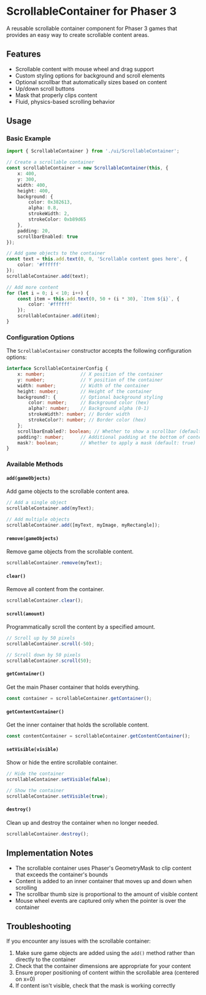 # ScrollableContainer for Phaser 3

A reusable scrollable container component for Phaser 3 games that provides an easy way to create scrollable content areas.

## Features

- Scrollable content with mouse wheel and drag support
- Custom styling options for background and scroll elements
- Optional scrollbar that automatically sizes based on content
- Up/down scroll buttons
- Mask that properly clips content
- Fluid, physics-based scrolling behavior

## Usage

### Basic Example

```typescript
import { ScrollableContainer } from './ui/ScrollableContainer';

// Create a scrollable container
const scrollableContainer = new ScrollableContainer(this, {
    x: 400,
    y: 300,
    width: 400,
    height: 400,
    background: {
        color: 0x382613,
        alpha: 0.8,
        strokeWidth: 2,
        strokeColor: 0xb89d65
    },
    padding: 20,
    scrollbarEnabled: true
});

// Add game objects to the container
const text = this.add.text(0, 0, 'Scrollable content goes here', { 
    color: '#ffffff' 
});
scrollableContainer.add(text);

// Add more content
for (let i = 0; i < 10; i++) {
    const item = this.add.text(0, 50 + (i * 30), `Item ${i}`, { 
        color: '#ffffff' 
    });
    scrollableContainer.add(item);
}
```

### Configuration Options

The `ScrollableContainer` constructor accepts the following configuration options:

```typescript
interface ScrollableContainerConfig {
    x: number;             // X position of the container
    y: number;             // Y position of the container
    width: number;         // Width of the container
    height: number;        // Height of the container
    background?: {         // Optional background styling
        color: number;     // Background color (hex)
        alpha?: number;    // Background alpha (0-1)
        strokeWidth?: number; // Border width
        strokeColor?: number; // Border color (hex)
    };
    scrollbarEnabled?: boolean; // Whether to show a scrollbar (default: true)
    padding?: number;      // Additional padding at the bottom of content (default: 0)
    mask?: boolean;        // Whether to apply a mask (default: true)
}
```

### Available Methods

#### `add(gameObjects)`
Add game objects to the scrollable content area.

```typescript
// Add a single object
scrollableContainer.add(myText);

// Add multiple objects
scrollableContainer.add([myText, myImage, myRectangle]);
```

#### `remove(gameObjects)`
Remove game objects from the scrollable content.

```typescript
scrollableContainer.remove(myText);
```

#### `clear()`
Remove all content from the container.

```typescript
scrollableContainer.clear();
```

#### `scroll(amount)`
Programmatically scroll the content by a specified amount.

```typescript
// Scroll up by 50 pixels
scrollableContainer.scroll(-50);

// Scroll down by 50 pixels
scrollableContainer.scroll(50);
```

#### `getContainer()`
Get the main Phaser container that holds everything.

```typescript
const container = scrollableContainer.getContainer();
```

#### `getContentContainer()`
Get the inner container that holds the scrollable content.

```typescript
const contentContainer = scrollableContainer.getContentContainer();
```

#### `setVisible(visible)`
Show or hide the entire scrollable container.

```typescript
// Hide the container
scrollableContainer.setVisible(false);

// Show the container
scrollableContainer.setVisible(true);
```

#### `destroy()`
Clean up and destroy the container when no longer needed.

```typescript
scrollableContainer.destroy();
```

## Implementation Notes

- The scrollable container uses Phaser's GeometryMask to clip content that exceeds the container's bounds
- Content is added to an inner container that moves up and down when scrolling
- The scrollbar thumb size is proportional to the amount of visible content
- Mouse wheel events are captured only when the pointer is over the container

## Troubleshooting

If you encounter any issues with the scrollable container:

1. Make sure game objects are added using the `add()` method rather than directly to the container
2. Check that the container dimensions are appropriate for your content
3. Ensure proper positioning of content within the scrollable area (centered on x=0)
4. If content isn't visible, check that the mask is working correctly